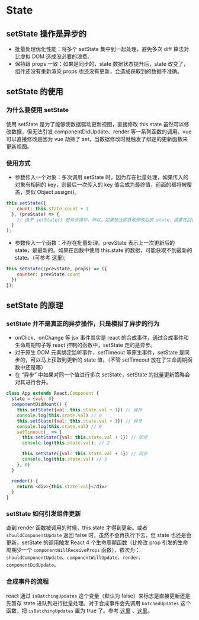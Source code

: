# State

## setState 操作是异步的
  - 批量处理优化性能：将多个 setState 集中到一起处理，避免多次 diff 算法对比虚拟 DOM 造成没必要的浪费。
  - 保持跟 props 一致：如果是同步的，state 数据状态提升后，state 改变了，组件还没有重新渲染 props 也还没有更新，会造成获取到的数据不准确。

## setState 的使用
  ### 为什么要使用 setState

  使用 setState 是为了能够使数据驱动更新视图，直接修改 this.state 虽然可以修改数据，但无法引发 componentDidUpdate、render 等一系列函数的调用。vue 可以直接修改是因为 vue 劫持了 set，当数据修改时就触发了绑定的更新函数来更新视图。

  ### 使用方式

  - 参数传入一个对象：多次调用 setState 时，因为存在批量处理，如果传入的对象有相同的 key，则最后一次传入的 key 值会成为最终值，前面的都将被覆盖，类似 Object.assign()。

```js
this.setState({
    count: this.state.count + 1
  }, (preState) => {
    // 由于 setState() 是异步操作，所以，如果想立即获取修改后的 state，需要在回调函数中获取
  }
);
```
  - 参数传入一个函数：不存在批量处理。prevState 表示上一次更新后的 state，是最新的。如果在函数中使用 this.state 的数据，可能获取不到最新的 state。（可参考 [这里](https://blog.csdn.net/Mr_28/article/details/84778001));

```js
this.setState((prevState, props) => ({
    counter: prevState.count
  })
});
```

## setState 的原理
### setState 并不是真正的异步操作，只是模拟了异步的行为
  - onClick、onChange 等 jsx 事件其实是 react 的合成事件，通过合成事件和生命周期钩子等 react 控制的函数中，setState 走的是异步。
  - 对于原生 DOM 元素绑定监听事件、setTimeout 等原生事件，setState 是同步的，可以马上获取到更新的 state 值。（不管 setTimeout 放在了生命周期函数中还是哪）
  - 在 “异步” 中如果对同一个值进行多次 setState，setState 的批量更新策略会对其进行合并。

```js
class App extends React.Component {
  state = {val: 0}
  componentDidMount() {
    this.setState({val: this.state.val + 1}) // 异步
    console.log(this.state.val) // 0
    this.setState({val: this.state.val + 1}) // 异步
    console.log(this.state.val) // 0
    setTimeout(_ => {
      this.setState({val: this.state.val + 1}) // 同步
      console.log(this.state.val); // 2

      this.setState({val: this.state.val + 1}) // 同步
      console.log(this.state.val) // 3
    }, 0)
  }

  render() {
    return <div>{this.state.val}</div>
  }
}
```

### setState 如何引发组件更新

  直到 render 函数被调用的时候，this.state 才得到更新。或者 `shouldComponentUpdate` 返回 false 时，虽然不会再执行下去，但 state 也还是会更新。setState 的调用触发 React 4 个生命周期函数（比修改 prop 引发的生命周期少一个 `componentWillReceiveProps` 函数），依次为：`shouldComponentUpdate`、`componentWillUpdate`、`render`、`componentDidUpdate`。

### 合成事件的流程
  react 通过 `isBatchingUpdates` 这个变量（默认为 false）来标志是直接更新还是先暂存 state 进队列进行批量处理。对于合成事件会先调用 `batchedUpdates` 这个函数，把 `isBatchingUpdates` 置为 true 了。参考 [这里](https://github.com/olifer655/react/issues/18) 、[这里](https://segmentfault.com/a/1190000015821018)。

